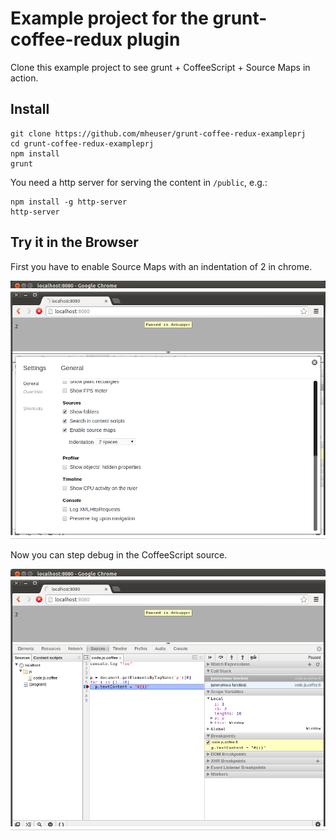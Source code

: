 # Example project for the grunt-coffee-redux plugin

Clone this example project to see grunt + CoffeeScript + Source Maps in action.

## Install

```
git clone https://github.com/mheuser/grunt-coffee-redux-exampleprj
cd grunt-coffee-redux-exampleprj
npm install
grunt
```
You need a http server for serving the content in `/public`, e.g.:

```
npm install -g http-server
http-server
```

## Try it in the Browser

First you have to enable Source Maps with an indentation of 2 in chrome.

![chrome settings](https://github.com/mheuser/grunt-coffee-redux-exampleprj/raw/master/docs/chrome-settings.png)

Now you can step debug in the CoffeeScript source.

![chrome settings](https://github.com/mheuser/grunt-coffee-redux-exampleprj/raw/master/docs/chrome-debug.png)


